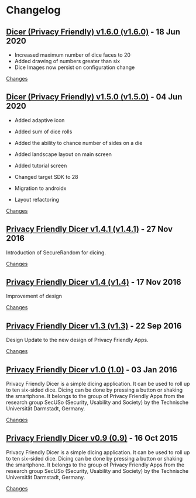 # Changelog

<a name="v1.6.0"></a>
## [Dicer (Privacy Friendly) v1.6.0 (v1.6.0)](https://github.com/SecUSo/privacy-friendly-dicer/releases/tag/v1.6.0) - 18 Jun 2020

- Increased maximum number of dice faces to 20
- Added drawing of numbers greater than six
- Dice Images now persist on configuration change

[Changes][v1.6.0]


<a name="v1.5.0"></a>
## [Dicer (Privacy Friendly) v1.5.0 (v1.5.0)](https://github.com/SecUSo/privacy-friendly-dicer/releases/tag/v1.5.0) - 04 Jun 2020

- Added adaptive icon
- Added sum of dice rolls
- Added the ability to chance number of sides on a die
- Added landscape layout on main screen
- Added tutorial screen

- Changed target SDK to 28
- Migration to androidx
- Layout refactoring

[Changes][v1.5.0]


<a name="v1.4.1"></a>
## [Privacy Friendly Dicer v1.4.1 (v1.4.1)](https://github.com/SecUSo/privacy-friendly-dicer/releases/tag/v1.4.1) - 27 Nov 2016

Introduction of SecureRandom for dicing.


[Changes][v1.4.1]


<a name="v1.4"></a>
## [Privacy Friendly Dicer v1.4 (v1.4)](https://github.com/SecUSo/privacy-friendly-dicer/releases/tag/v1.4) - 17 Nov 2016

Improvement of design


[Changes][v1.4]


<a name="v1.3"></a>
## [Privacy Friendly Dicer v1.3 (v1.3)](https://github.com/SecUSo/privacy-friendly-dicer/releases/tag/v1.3) - 22 Sep 2016

Design Update to the new design of Privacy Friendly Apps. 


[Changes][v1.3]


<a name="1.0"></a>
## [Privacy Friendly Dicer v1.0 (1.0)](https://github.com/SecUSo/privacy-friendly-dicer/releases/tag/1.0) - 03 Jan 2016

Privacy Friendly Dicer is a simple dicing application. It can be used to roll up to ten six-sided dice. Dicing can be done by pressing a button or shaking the smartphone. It belongs to the group of Privacy Friendly Apps from the research group SecUSo (Security, Usability and Society) by the Technische Universität Darmstadt, Germany.


[Changes][1.0]


<a name="0.9"></a>
## [Privacy Friendly Dicer v0.9 (0.9)](https://github.com/SecUSo/privacy-friendly-dicer/releases/tag/0.9) - 16 Oct 2015

Privacy Friendly Dicer is a simple dicing application. It can be used to roll up to ten six-sided dice. Dicing can be done by pressing a button or shaking the smartphone. It belongs to the group of Privacy Friendly Apps from the research group SecUSo (Security, Usability and Society) by the Technische Universität Darmstadt, Germany.


[Changes][0.9]


[v1.6.0]: https://github.com/SecUSo/privacy-friendly-dicer/compare/v1.5.0...v1.6.0
[v1.5.0]: https://github.com/SecUSo/privacy-friendly-dicer/compare/v1.4.1...v1.5.0
[v1.4.1]: https://github.com/SecUSo/privacy-friendly-dicer/compare/v1.4...v1.4.1
[v1.4]: https://github.com/SecUSo/privacy-friendly-dicer/compare/v1.3...v1.4
[v1.3]: https://github.com/SecUSo/privacy-friendly-dicer/compare/1.0...v1.3
[1.0]: https://github.com/SecUSo/privacy-friendly-dicer/compare/0.9...1.0
[0.9]: https://github.com/SecUSo/privacy-friendly-dicer/tree/0.9

 <!-- Generated by https://github.com/rhysd/changelog-from-release -->
